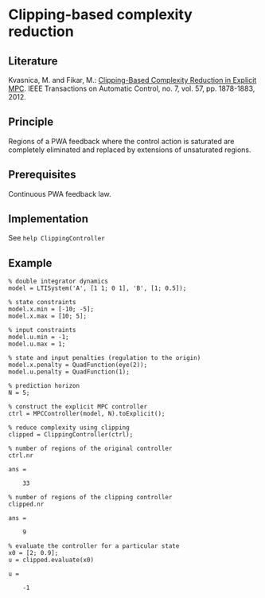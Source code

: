 # Clipping-based complexity reduction

## Literature

Kvasnica, M. and Fikar, M.: [Clipping-Based Complexity Reduction in Explicit MPC](http://ieeexplore.ieee.org/xpl/articleDetails.jsp?arnumber=6099563). IEEE Transactions on Automatic Control, no. 7, vol. 57, pp. 1878-1883, 2012.

## Principle

Regions of a PWA feedback where the control action is saturated are completely eliminated and replaced by extensions of unsaturated regions.

## Prerequisites

Continuous PWA feedback law.

## Implementation

See `help ClippingController`

## Example

    % double integrator dynamics
    model = LTISystem('A', [1 1; 0 1], 'B', [1; 0.5]);
    
    % state constraints
    model.x.min = [-10; -5];
    model.x.max = [10; 5];
    
    % input constraints
    model.u.min = -1;
    model.u.max = 1;
    
    % state and input penalties (regulation to the origin)
    model.x.penalty = QuadFunction(eye(2));
    model.u.penalty = QuadFunction(1);
    
    % prediction horizon
    N = 5;
    
    % construct the explicit MPC controller
    ctrl = MPCController(model, N).toExplicit();
    
    % reduce complexity using clipping
    clipped = ClippingController(ctrl);
    
    % number of regions of the original controller
    ctrl.nr
    
    ans =
    
        33
        
    % number of regions of the clipping controller
    clipped.nr
    
    ans =
    
        9
        
    % evaluate the controller for a particular state
    x0 = [2; 0.9];
    u = clipped.evaluate(x0)
    
    u =
    
        -1